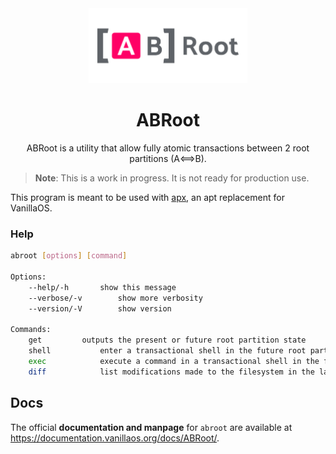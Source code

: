 <div align="center">
  <img src="abroot-logo.svg" height="120">
  <h1 align="center">ABRoot</h1>
  <p align="center">ABRoot is a utility that allow fully atomic transactions between 2 root partitions (A⟺B).</p>
</div>

> **Note**: This is a work in progress. It is not ready for production use.

This program is meant to be used with [apx](https://github.com/vanilla-os/apx), 
an apt replacement for VanillaOS.

### Help

```bash
abroot [options] [command]

Options:
	--help/-h		show this message
	--verbose/-v		show more verbosity
	--version/-V		show version

Commands:
	get			outputs the present or future root partition state
	shell			enter a transactional shell in the future root partition and switch root on the next boot
	exec			execute a command in a transactional shell in the future root partition and switch to it on the next boot
	diff			list modifications made to the filesystem in the latest transaction
```

## Docs

The official **documentation and manpage** for `abroot` are available at https://documentation.vanillaos.org/docs/ABRoot/.
